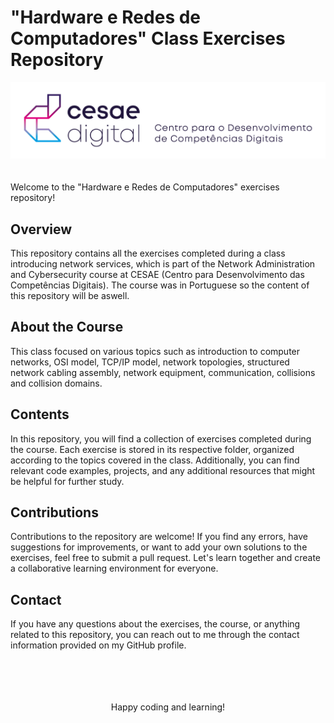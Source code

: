 # "Hardware e Redes de Computadores" Class Exercises Repository

<!DOCTYPE html>
<head>
</head>
<body>
    <div align="center">
        <img src="cesae_logo_horizontal.png" alt="CESAE Logo">
    </div>
<br>
<br>
Welcome to the "Hardware e Redes de Computadores" exercises repository!

<h2>Overview</h2>
    This repository contains all the exercises completed during a class introducing network services, which is part of the Network Administration and Cybersecurity course at CESAE (Centro para Desenvolvimento das Competências Digitais).
    The course was in Portuguese so the content of this repository will be aswell.

<h2>About the Course</h2> 
    This class focused on various topics such as introduction to computer networks, OSI model, TCP/IP model, network topologies, structured network cabling assembly, network equipment, communication, collisions and collision domains.

<h2>Contents</h2>  
    In this repository, you will find a collection of exercises completed during the course. Each exercise is stored in its respective folder, organized according to the topics covered in the class. Additionally, you can find relevant code examples, projects, and any additional resources that might be helpful for further study.

<h2>Contributions</h2>
    Contributions to the repository are welcome! If you find any errors, have suggestions for improvements, or want to add your own solutions to the exercises, feel free to submit a pull request. Let's learn together and create a collaborative learning environment for everyone.

<h2>Contact</h2>  
    If you have any questions about the exercises, the course, or anything related to this repository, you can reach out to me through the contact information provided on my GitHub profile.

<br>
<br>
<br>
<br>
<br>

<p align="center">Happy coding and learning!</p>
